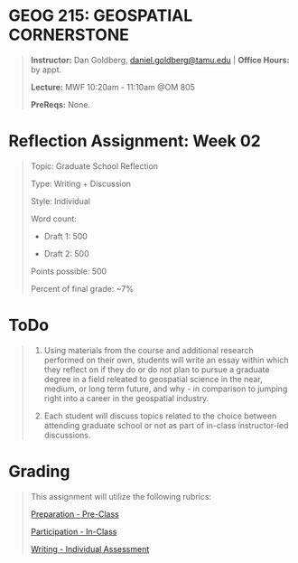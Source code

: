 # GEOG 215: GEOSPATIAL CORNERSTONE
>
>**Instructor:** Dan Goldberg, daniel.goldberg@tamu.edu | **Office Hours:** by appt.
>
>**Lecture:** MWF 10:20am - 11:10am @OM 805
>
>**PreReqs:** None.
> 

# Reflection Assignment: Week 02
>Topic: Graduate School Reflection
>
>Type: Writing + Discussion
>
>Style: Individual
>
>Word count:
>
> - Draft 1: 500
>
> - Draft 2: 500
>
>Points possible: 500
>
>Percent of final grade: ~7%
>

# ToDo
>
>1. Using materials from the course and additional research performed on their own, students will write an essay within which they reflect on if they do or do not plan to pursue a graduate degree in a field releated to geospatial science in the near, medium, or long term future, and why - in comparison to jumping right into a career in the geospatial industry.
>
>2. Each student will discuss topics related to the choice between attending graduate school or not as part of in-class instructor-led discussions.

# Grading
>
> This assignment will utilize the following rubrics:
>
>[Preparation - Pre-Class](../rubrics/preparation.md)
>
>[Participation - In-Class](../rubrics/participation.md)
>
>[Writing - Individual Assessment](../rubrics/individualwriting.md)
>
